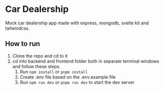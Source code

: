 # Car Dealership

Mock car dealership app made with express, mongodb, svelte kit and tailwindcss.

## How to run

1. Clone the repo and cd to it
2. cd into backend and frontend folder both in separate terminal windows and follow these steps.
   1. Run `npm install` or `pnpm install`
   2. Create .env file based on the .env.example file
   3. Run `npm run dev` or `pnpm run dev` to start the dev server
